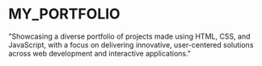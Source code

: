 # MY_PORTFOLIO
"Showcasing a diverse portfolio of projects made using HTML, CSS, and JavaScript, with a focus on delivering innovative, user-centered solutions across web development and interactive applications."
